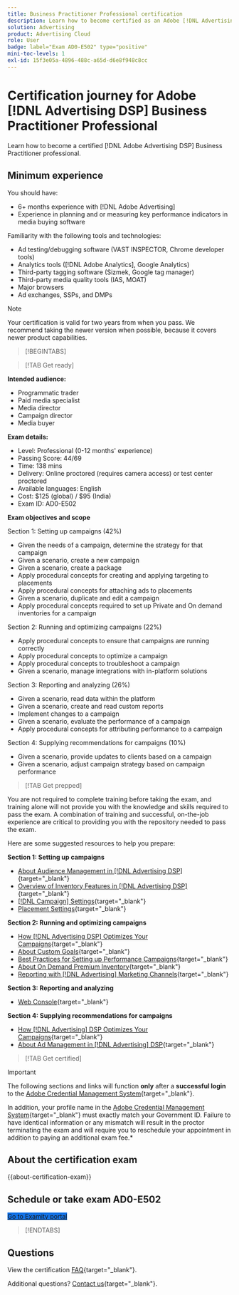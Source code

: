 ```yaml
---
title: Business Practitioner Professional certification
description: Learn how to become certified as an Adobe [!DNL Advertising DSP] Business Practitioner Professional.
solution: Advertising
product: Advertising Cloud
role: User
badge: label="Exam AD0-E502" type="positive"
mini-toc-levels: 1
exl-id: 15f3e05a-4896-488c-a65d-d6e8f948c8cc
---
```

# Certification journey for Adobe [!DNL Advertising DSP] Business Practitioner Professional

Learn how to become a certified [!DNL Adobe Advertising DSP] Business Practitioner professional.

## Minimum experience

You should have:

* 6+ months experience with [!DNL Adobe Advertising]
* Experience in planning and or measuring key performance indicators in media buying software

Familiarity with the following tools and technologies:

* Ad testing/debugging software (VAST INSPECTOR, Chrome developer tools)
* Analytics tools ([!DNL Adobe Analytics], Google Analytics)
* Third-party tagging software (Sizmek, Google tag manager)
* Third-party media quality tools (IAS, MOAT)
* Major browsers
* Ad exchanges, SSPs, and DMPs

>[!NOTE]
>
>Your certification is valid for two years from when you pass. We recommend taking the newer version when possible, because it covers newer product capabilities.

>[!BEGINTABS]

>[!TAB Get ready]

**Intended audience:**

* Programmatic trader
* Paid media specialist
* Media director
* Campaign director
* Media buyer

**Exam details:**

* Level: Professional (0-12 months' experience)
* Passing Score: 44/69
* Time: 138 mins
* Delivery: Online proctored (requires camera access) or test center proctored
* Available languages: English
* Cost: $125 (global) / $95 (India)
* Exam ID: AD0-E502

**Exam objectives and scope**

Section 1: Setting up campaigns (42%)

* Given the needs of a campaign, determine the strategy for that campaign
* Given a scenario, create a new campaign
* Given a scenario, create a package
* Apply procedural concepts for creating and applying targeting to placements
* Apply procedural concepts for attaching ads to placements
* Given a scenario, duplicate and edit a campaign
* Apply procedural concepts required to set up Private and On demand inventories for a campaign

Section 2: Running and optimizing campaigns (22%)

* Apply procedural concepts to ensure that campaigns are running correctly
* Apply procedural concepts to optimize a campaign
* Apply procedural concepts to troubleshoot a campaign
* Given a scenario, manage integrations with in-platform solutions

Section 3: Reporting and analyzing (26%)

* Given a scenario, read data within the platform
* Given a scenario, create and read custom reports
* Implement changes to a campaign
* Given a scenario, evaluate the performance of a campaign
* Apply procedural concepts for attributing performance to a campaign

Section 4: Supplying recommendations for campaigns (10%)

* Given a scenario, provide updates to clients based on a campaign
* Given a scenario, adjust campaign strategy based on campaign performance

>[!TAB Get prepped]

You are not required to complete training before taking the exam, and training alone will not provide you with the knowledge and skills required to pass the exam. A combination of training and successful, on-the-job experience are critical to providing you with the repository needed to pass the exam.

Here are some suggested resources to help you prepare:

**Section 1: Setting up campaigns**


* [About Audience Management in [!DNL Advertising DSP]](https://experienceleague.adobe.com/docs/advertising/dsp/audiences/audience-about.html){target="_blank"}
* [Overview of Inventory Features in [!DNL Advertising DSP]](https://experienceleague.adobe.com/docs/advertising/dsp/inventory/inventory-overview.html){target="_blank"}
* [[!DNL Campaign] Settings](https://experienceleague.adobe.com/docs/advertising/dsp/campaign-management/campaigns/campaign-settings.html){target="_blank"}
* [Placement Settings](https://experienceleague.adobe.com/docs/advertising/dsp/campaign-management/placements/placement-settings.html){target="_blank"}

**Section 2: Running and optimizing campaigns**

* [How [!DNL Advertising DSP] Optimizes Your Campaigns](https://experienceleague.adobe.com/docs/advertising/dsp/optimization/optimization-how-dsp-optimizes-campaigns.html){target="_blank"}
* [About Custom Goals](https://experienceleague.adobe.com/docs/advertising/dsp/optimization/custom-goals/custom-goal-about.html){target="_blank"}
* [Best Practices for Setting up Performance Campaigns](https://experienceleague.adobe.com/docs/advertising/dsp/optimization/campaign-best-practices-performance.html){target="_blank"}
* [About On Demand Premium Inventory](https://experienceleague.adobe.com/docs/advertising/dsp/inventory/on-demand/on-demand-inventory-about.html){target="_blank"}
* [Reporting with [!DNL Advertising] Marketing Channels](https://experienceleague.adobe.com/docs/analytics-learn/tutorials/integrations/ad-cloud/reporting-with-advertising-cloud-marketing-channels.html){target="_blank"}

**Section 3: Reporting and analyzing**

* [Web Console](https://experienceleague.adobe.com/docs/experience-manager-65/deploying/configuring/web-console.html){target="_blank"}

**Section 4: Supplying recommendations for campaigns**

* [How [!DNL Advertising] DSP Optimizes Your Campaigns](https://experienceleague.adobe.com/docs/advertising/dsp/optimization/optimization-how-dsp-optimizes-campaigns.html){target="_blank"}
* [About Ad Management in [!DNL Advertising] DSP](https://experienceleague.adobe.com/docs/advertising/dsp/campaign-management/ads/ad-about.html){target="_blank"}

>[!TAB Get certified]

>[!IMPORTANT]
>
>The following sections and links will function **only**  after a **successful login** to the [Adobe Credential Management System](https://www.certmetrics.com/adobe){target="_blank"}. 
>
>In addition, your profile name in the [Adobe Credential Management System](https://www.certmetrics.com/adobe){target="_blank"} must exactly match your Government ID. Failure to have identical information or any mismatch will result in the proctor terminating the exam and will require you to reschedule your appointment in addition to paying an additional exam fee.*

## About the certification exam

{{about-certification-exam}}

## Schedule or take exam AD0-E502

<a href="https://www.certmetrics.com/adobe/candidate/examity_sso.aspx?eid=AD0-E502" target="_blank" class="spectrum-Button spectrum-Button--fill spectrum-Button--accent spectrum-Button--sizeM is-margin-bottom-big-big at-element-click-tracking" style="background-color:#1473E6">
                    
 <span class="spectrum-Button-label has-no-wrap">
   Go to Examity portal
</span>
</a>

>[!ENDTABS]

## Questions

View the certification [FAQ](https://experienceleague.adobe.com/docs/certification/certification/faq.html){target="_blank"}.

Additional questions? [Contact us](mailto:certif@adobe.com){target="_blank"}.
